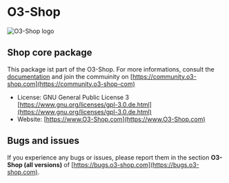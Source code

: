 # O3-Shop

![O3-Shop logo](https://gitlab.o3-shop.com/o3/o3-documentation/-/raw/main/source/assets/logo.png "O3-Shop")

## Shop core package

This package ist part of the O3-Shop. For more informations, consult the [documentation](https://docs.o3-shop.com) and join the commuinity on [https://community.o3-shop.com](https://community.o3-shop-com)

- License: GNU General Public License 3 [https://www.gnu.org/licenses/gpl-3.0.de.html](https://www.gnu.org/licenses/gpl-3.0.de.html)
- Website: [https://www.O3-Shop.com](https://www.O3-Shop.com)

## Bugs and issues

If you experience any bugs or issues, please report them in the section **O3-Shop (all versions)** of [https://bugs.o3-shop.com](https://bugs.o3-shop.com).
